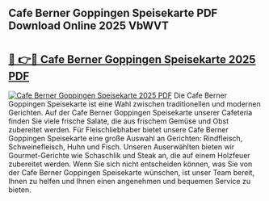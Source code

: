 ## Cafe Berner Goppingen Speisekarte PDF Download Online 2025 VbWVT

# <h2><a href="http://gc6lu9.nevu.top/?p=Cafe+Berner+Goppingen+Speisekarte">🔗 👉🔴 Cafe Berner Goppingen Speisekarte 2025 PDF</a></h2>

[![Cafe Berner Goppingen Speisekarte 2025 PDF](https://i.imgur.com/dBaPXMq.png)](http://gc6lu9.nevu.top/?p=Cafe+Berner+Goppingen+Speisekarte)
Die Cafe Berner Goppingen Speisekarte ist eine Wahl zwischen traditionellen und modernen Gerichten. Auf der Cafe Berner Goppingen Speisekarte unserer Cafeteria finden Sie viele frische Salate, die aus frischem Gemüse und Obst zubereitet werden. Für Fleischliebhaber bietet unsere Cafe Berner Goppingen Speisekarte eine große Auswahl an Gerichten: Rindfleisch, Schweinefleisch, Huhn und Fisch. Unseren Auserwählten bieten wir Gourmet-Gerichte wie Schaschlik und Steak an, die auf einem Holzfeuer zubereitet werden. Wenn Sie sich nicht entscheiden können, was Sie von der Cafe Berner Goppingen Speisekarte wünschen, ist unser Team bereit, Ihnen zu helfen und Ihnen einen angenehmen und bequemen Service zu bieten.
